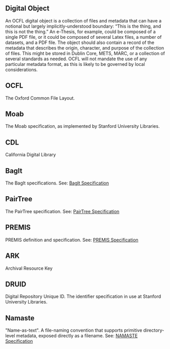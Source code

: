## Digital Object
An OCFL  digital object  is a collection of files and metadata that can have a notional but largely implicitly-understood boundary: “This is the thing, and this is not the thing.” An e-Thesis, for example, could be composed of a single PDF file, or it could be composed of several Latex files, a number of datasets, and a PDF file. The object should also contain a record of the metadata that describes the origin, character, and purpose of the collection of files. This might be stored in Dublin Core, METS, MARC, or a collection of several standards as needed. OCFL will not mandate the use of any particular metadata format, as this is likely to be governed by local considerations.

## OCFL
The Oxford Common File Layout.

## Moab
The Moab specification, as implemented by Stanford University Libraries.

## CDL
California Digital Library

## BagIt
The BagIt specifications. See: [BagIt Specification](https://tools.ietf.org/html/draft-kunze-bagit-14)

## PairTree
The PairTree specification. See: [PairTree Specification](https://confluence.ucop.edu/display/Curation/PairTree)

## PREMIS
PREMIS definition and specification. See: [PREMIS Specification](http://www.loc.gov/standards/premis/)

## ARK
Archival Resource Key

## DRUID
Digital Repository Unique ID. The identifier specification in use at Stanford University Libraries.

## Namaste
"Name-as-text". A file-naming convention that supports primitive directory-level metadata, exposed directly as a filename. See: [NAMASTE Specification](https://confluence.ucop.edu/display/Curation/Namaste)

